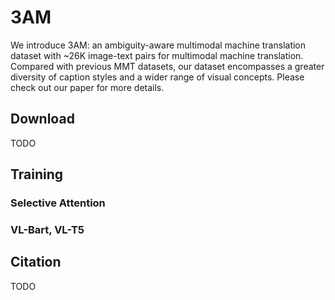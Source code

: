 # 3AM

We introduce 3AM: an ambiguity-aware multimodal machine translation dataset with ~26K image-text pairs for multimodal machine translation. Compared with previous MMT datasets, our dataset encompasses a greater diversity of caption styles and a wider range of visual concepts. Please check out our paper for more details.

## Download

TODO

## Training

### Selective Attention

### VL-Bart, VL-T5

## Citation

TODO
